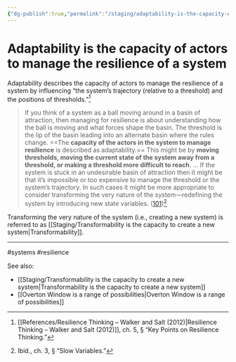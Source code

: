 ```yaml
---
{"dg-publish":true,"permalink":"/staging/adaptability-is-the-capacity-of-actors-to-manage-the-resilience-of-a-system/"}
---
```



# Adaptability is the capacity of actors to manage the resilience of a system

Adaptability describes the capacity of actors to manage the resilience of a system by influencing “the system’s trajectory (relative to a threshold) and the positions of thresholds.”[^1]

> If you think of a system as a ball moving around in a basin of attraction, then managing for resilience is about understanding how the ball is moving and what forces shape the basin. The threshold is the lip of the basin leading into an alternate basin where the rules change. ==The **capacity of the actors in the system to manage resilience** is described as adaptability.== This might be by **moving thresholds, moving the current state of the system away from a threshold, or making a threshold more difficult to reach**. … If the system is stuck in an undesirable basin of attraction then it might be that it’s impossible or too expensive to manage the threshold or the system’s trajectory. In such cases it might be more appropriate to consider transforming the very nature of the system—redefining the system by introducing new state variables. ([101](file:///Users/timj/Dropbox/Library/Book/Resilience%20Thinking_Walker%20et%20al_2012.pdf))[^2]

Transforming the very nature of the system (i.e., creating a new system) is referred to as [[Staging/Transformability is the capacity to create a new system\|Transformability]].

---
#systems #resilience 

See also:
 - [[Staging/Transformability is the capacity to create a new system\|Transformability is the capacity to create a new system]]
 - [[Overton Window is a range of possibilities\|Overton Window is a range of possibilities]]

[^1]: [[References/Resilience Thinking – Walker and Salt (2012)\|Resilience Thinking – Walker and Salt (2012)]], ch. 5, § “Key Points on Resilience Thinking.”
[^2]: Ibid., ch. 3, § “Slow Variables.”
